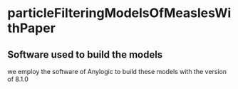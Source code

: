 # particleFilteringModelsOfMeaslesWithPaper

## Software used to build the models

we employ the software of Anylogic to build these models with the version of 8.1.0
  